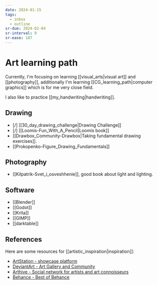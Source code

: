 ```yaml
---
date: 2024-01-15
tags:
  - inbox
  - outline
sr-due: 2024-02-04
sr-interval: 9
sr-ease: 187
---
```

# Art learning path

Currently, I'm focusing on learning [[visual_arts|visual art]] and
[[photography]], additionally I'm learning
[[CG_learning_path|computer graphics]] which is for me very close
field.

I also like to practice [[my_handwriting|handwriting]].

## Drawing

- [/] [[30_day_drawing_challenge|Drawing Challenge]]
- [/] [[Loomis-Fun_With_A_Pencil|Loomis book]]
- [[Drawbox_Community-Drawbox|Taking fundamental drawing exercises]].
- [[Prokopenko-Figure_Drawing_Fundamentals]]

## Photography

- [[Kilpatrik-Svet_i_osveshhenie]], good book about light and lighting.

## Software

- [[Blender]]
- [[Godot]]
- [[Krita]]
- [[GIMP]]
- [[darktable]]

## References

Here are some resources for [[artistic_inspiration|inspiration]]:

- [ArtStation - showcase platform](https://www.artstation.com/)
- [DeviantArt - Art Gallery and Community](https://www.deviantart.com/)
- [Arthive - Social network for artists and art connoisseurs](https://arthive.com/)
- [Behance - Best of Behance](https://www.behance.net/)
